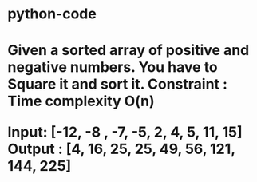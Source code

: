 ﻿# python-code
<h1>Given a sorted array of positive and negative numbers. You have to Square it and sort it. Constraint : Time complexity O(n) 

Input: [-12, -8 , -7, -5, 2, 4, 5, 11, 15] 
Output : [4, 16, 25, 25, 49, 56, 121, 144, 225] 
